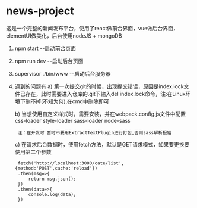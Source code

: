 # news-project
这是一个完整的新闻发布平台，使用了react做前台界面，vue做后台界面，elementUI做美化，后台使用nodeJS + mongoDB


1. npm start --启动前台页面

2. npm run dev --启动后台页面

3. supervisor ./bin/www  --启动后台服务器

4. 遇到的问题有
    a) 第一次提交git的时候，出现提交错误，原因是index.lock文件已存在，此时需要进入仓库的.git下输入del index.lock命令，注:在Linux环境下删不掉(不知为何),在cmd中删除即可

    b) 当想使用自定义样式时，需要安装，并在webpack.config.js文件中配置
        css-loader  style-loader  sass-loader  node-sass

        注：在开发时 暂时不要用ExtractTextPlugin进行打包,否则sass解析报错
    
    c) 在请求后台数据时，使用fetch方法，默认是GET请求模式，如果要更换要使用第二个参数

        fetch('http://localhost:3000/cate/list',{method:'POST',cache:'reload'})
        .then(msg=>{
            return msg.json();
        })
        .then(data=>{
            console.log(data);
        })

